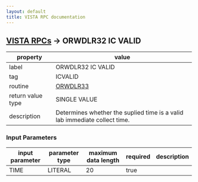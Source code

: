 ```yaml
---
layout: default
title: VISTA RPC documentation
---
```




## [VISTA RPCs](TableOfContent.md) &#8594; ORWDLR32 IC VALID 

 property | value 
--- | --- 
 label | ORWDLR32 IC VALID
 tag | ICVALID
 routine | [ORWDLR33](http://code.osehra.org/dox/Routine_ORWDLR33_source.html)
 return value type | SINGLE VALUE
 description | Determines whether the suplied time is a valid lab immediate collect time.

### Input Parameters

| input parameter | parameter type | maximum data length | required | description | 
| --- | --- | --- | --- | --- | 
| TIME | LITERAL | 20 | true |  | 